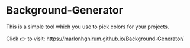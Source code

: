 # Background-Generator
This is a simple tool which you use to pick colors for your projects.

Click 👉 to visit: https://marlonhgnirum.github.io/Background-Generator/
